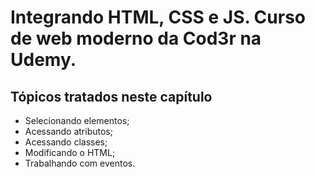 # Integrando HTML, CSS e JS. Curso de web moderno da Cod3r na Udemy.

## Tópicos tratados neste capítulo

- Selecionando elementos;
- Acessando atributos;
- Acessando classes;
- Modificando o HTML;
- Trabalhando com eventos.
